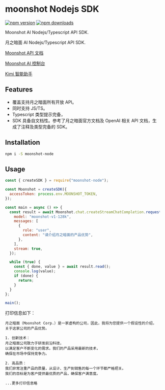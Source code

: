 # moonshot Nodejs SDK

[![npm version](https://badge.fury.io/js/moonshot-node.png)](https://www.npmjs.com/package/moonshot-node)
[![npm downloads](https://img.shields.io/npm/dm/moonshot-node)](https://www.npmjs.com/package/moonshot-node)

Moonshot AI Nodejs/Typescript API SDK.

月之暗面 AI Nodejs/Typescript API SDK.

[Moonshot API 文档](https://www.pontxapi.com/opendoc/kimi)

[Moonshot AI 控制台](https://platform.moonshot.cn/console/info)

[Kimi 智能助手](https://kimi.moonshot.cn/)

## Features

* 覆盖支持月之暗面所有开放 API。
* 同时支持 JS/TS。
* Typescript 类型提示完备，
* SDK 具备自文档性。参考了月之暗面官方文档及 OpenAI 相关 API 文档，生成了注释及类型完备的 SDK。

## Installation

```sh
npm i -S moonshot-node
```

## Usage

```js
const { createSDK } = require("moonshot-node");

const Moonshot = createSDK({
  accessToken: process.env.MOONSHOT_TOKEN,
});

const main = async () => {
  const result = await Moonshot.chat.createStreamChatCompletion.request({
    model: "moonshot-v1-128k",
    messages: [
      {
        role: "user",
        content: "请介绍月之暗面的产品优势",
      },
    ],
    stream: true,
  });

  while (true) {
    const { done, value } = await result.read();
    console.log(value);
    if (done) {
      return;
    }
  }
};

main();
```

打印信息如下：

```
月之暗面（Moonshot Corp.）是一家虚构的公司，因此，我将为您提供一个假设性的介绍，
关于这家公司的产品优势。

1. 创新技术：
月之暗面公司致力于研发前沿科技，
以满足客户不断变化的需求。我们的产品采用最新的技术，
确保在市场中保持竞争力。

2. 高品质：
我们非常注重产品的质量，从设计、生产到销售的每一个环节都严格把关。
我们的目标是为客户提供最优质的产品，确保客户满意度。

...更多打印信息略
```
